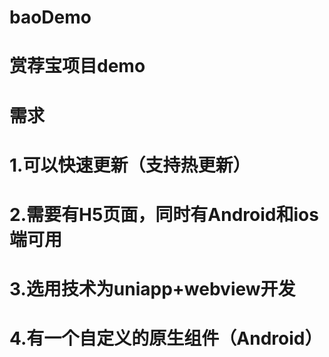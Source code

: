 # baoDemo
# 赏荐宝项目demo
# 需求
# 1.可以快速更新（支持热更新）
# 2.需要有H5页面，同时有Android和ios端可用
# 3.选用技术为uniapp+webview开发
# 4.有一个自定义的原生组件（Android）
